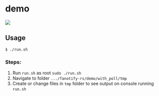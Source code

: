 # demo

![](https://github.com/n01e0/fanotify-rs/blob/master/demo/with_poll/demo.gif?raw=true)

## Usage

```
$ ./run.sh
```

### Steps:

1. Run `run.sh` as root
   ```sudo ./run.sh```
2. Navigate to folder `.../fanotify-rs/demo/with_poll/tmp`
3. Create or change files in `tmp` folder to see output on console running `run.sh`